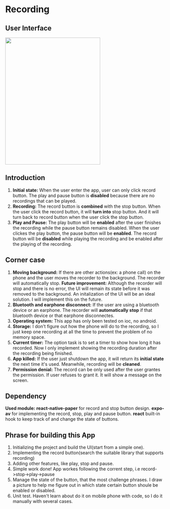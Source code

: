 # Recording

## User Interface

<img src='https://user-images.githubusercontent.com/100450092/169945318-edca1e7b-d481-4ec7-beb7-63a3b00912de.png' width='300px' height='400px'>

## Introduction 

1. **Initial state:** When the user enter the app, user can only click record button. The play and pause button is **disabled** because there are no recordings that can be played.
2. **Recording:** The record button is **combined** with the stop button. When the user click the record button, it will **turn into** stop button. And it will turn back to record button when the user click the stop button.
3. **Play and Pause:** The play button will be **enabled** after the user finishes the recording while the pause button remains disabled. When the user clickes the play button, the pause button will be **enabled**. The record button will be **disabled** while playing the recording and be enabled after the playing of the recording.

## Corner case 
1. **Moving background:** If there are other actions(ex: a phone call) on the phone and the user moves the recorder to the background. The recorder will automatically stop.
**Future improvement:** Although the recorder will stop and there is no error, the UI will remain its state before it was removed to the background. An initalization of the UI will be an ideal solution. I will implement this on the future.
2. **Bluetooth and earphone disconnect:** If the user are using a bluetooth device or an earphone. The recorder will **automatically stop** if that bluetooth device or that earphone disconnectes.
3. **Operating system:** This app has only been tested on ioc, no android. 
4. **Storage:** I don't figure out how the phone will do to the recording, so I just keep one recording at all the time to prevent the problem of no memory space. 
5. **Current timer:** The option task is to set a timer to show how long it has recorded. Now I only implement showing the recording duration after the recording being finished. 
6. **App killed:** If the user just shutdown the app, it will return its **initial state** the next time it's used. Meanwhile, recording will be **cleaned**.
7. **Permission denial:** The record can be only used after the user grantes the permission. If user refuses to grant it. It will show a message on the screen.

## Dependency
**Used module:** **react-native-paper** for record and stop button design. **expo-av** for implementing the record, stop, play and pause button. 
**react** built-in hook to keep track of and change the state of buttons. 

## Phrase for building this App
1. Initializing the project and build the UI(start from a simple one). 
2. Implementing the record button(search the suitable library that supports recording)
3. Adding other features, like play, stop and pause.  
4. Simple work done! App workes following the corrent step, i.e record->stop->play->pause 
5. Manage the state of the button, that the most challenge phrases. I draw a picture to help me figure out in which state certain button shoule be enabled or disabled.
6. Unit test. Haven't learn about do it on mobile phone with code, so I do it manually with several cases.  
